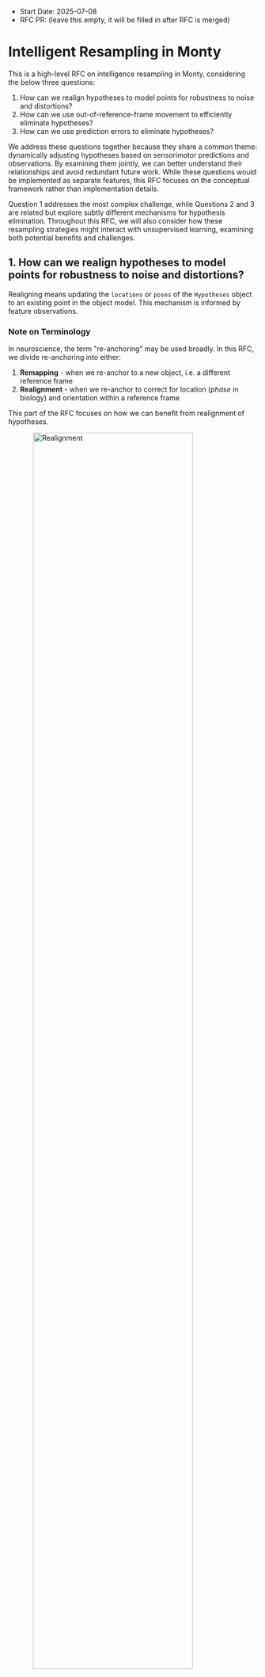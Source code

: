 - Start Date: 2025-07-08
- RFC PR: (leave this empty, it will be filled in after RFC is merged)

# Intelligent Resampling in Monty

This is a high-level RFC on intelligence resampling in Monty, considering the below three questions:

1. How can we realign hypotheses to model points for robustness to noise and distortions?
2. How can we use out-of-reference-frame movement to efficiently eliminate hypotheses?
3. How can we use prediction errors to eliminate hypotheses? 

We address these questions together because they share a common theme: dynamically adjusting hypotheses based on sensorimotor predictions and observations. By examining them jointly, we can better understand their relationships and avoid redundant future work. While these questions would be implemented as separate features, this RFC focuses on the conceptual framework rather than implementation details.

Question 1 addresses the most complex challenge, while Questions 2 and 3 are related but explore subtly different mechanisms for hypothesis elimination. Throughout this RFC, we will also consider how these resampling strategies might interact with unsupervised learning, examining both potential benefits and challenges.

## 1. How can we realign hypotheses to model points for robustness to noise and distortions?

Realigning means updating the `locations` or `poses` of the `Hypotheses` object to an existing point in the object model. This mechanism is informed by feature observations.

### Note on Terminology

In neuroscience, the term "re-anchoring" may be used broadly. In this RFC, we divide re-anchoring into either:
1. **Remapping** - when we re-anchor to a new object, i.e. a different reference frame
2. **Realignment** - when we re-anchor to correct for location (_phase_ in biology) and orientation within a reference frame

This part of the RFC focuses on how we can benefit from realignment of hypotheses.

<img src="./0000_intelligent_resampling/realignment.png" alt="Realignment" style="width:80%; height:auto; display: block; margin: 0 auto;"/> 
<img src="./0000_intelligent_resampling/remapping.png" alt="Remapping" style="width:80%; height:auto; display: block; margin: 0 auto;"/>

_Figure 1_. **Left (Realignment)**: Correcting hypothesis location and orientation within the same object's reference frame. The hypothesis location adjusts on the coffee mug to align with the actual sensor position. **Right (Remapping)**: Switching hypothesis to a completely different object's reference frame. The hypothesis jumps from a fork to a spoon, representing a change in object identity.

### Problem Statement and Proposed Solution

**Distortion** refers to cases where features, object parts, or morphologies appear at different locations and rotations than expected in the original model (e.g., a bent TBP logo vs. the standard TBP logo). We want Monty to recognize a distorted object as related to the original object in its memory, rather than always treating it as an entirely new object. 

**Noise** refers to errors in location estimates from imperfect path integration, such as inaccuracies in optic flow, proprioception, or inertial measurement units that lead to imperfect estimates of movement displacement and direction. Naturally, we want hypotheses to be robust to such noise. 

The `Hypotheses` class in `tbp.monty==0.8.0` is defined as follows:

```python
@dataclass
class Hypotheses:
    """Set of hypotheses consisting of evidence, locations, and poses.

    The three arrays are expected to have the same shape. Each index corresponds to a
    hypothesis.
    """

    evidence: np.ndarray # numpy array of confidence scores
    locations: np.ndarray # numpy array of 3D positions in the object's reference frame
    poses: np.ndarray # numpy array of 3x3 rotation matrices, shape
```

**Current limitation:** When a hypothesis is initialized, its `poses` attribute remains fixed. While we can create new hypotheses with different poses, these start from zero evidence and require time to accumulate confidence.

**Objective:** Implement a mechanism to update the location or pose of existing hypotheses without resetting their accumulated evidence values.

### Feature Matching for Hypothesis Realignment

At a high level, realigning a hypothesis involves matching **observed features** to **stored features** in object models. If a unique match is found, we can update the hypothesis location and pose to match the stored object model.

Below we work through some key questions and implications:

#### What constitutes a valid match?

A match involves comparisons between features. The `_calculate_evidence_for_new_locations()` in `hypotheses_displacer.py` already computes the error between stored pose features and observed pose features, as well as non-morphological features (also see `class DefaultFeatureEvidenceCalculator` in `calculator.py`), weighted by distance to nearest nodes. This RFC and initial implementation will not be concerned with changing how we compute feature similarity/error.

For a valid "match", all $N$ features must be similar within specified thresholds. _Why all?_ This requirement is necessary because partial matches can be uninformative, e.g., if `rgba` matches but `pose_vectors` do not, this provides little information for objects with uniform color (e.g., a red mug).

#### What if there are multiple matches?

Multiple matches indicate that the observed feature set exists at multiple locations in the object model, i.e. the observed features are not sufficiently distinct. Increasing the number of measured features (larger $N$) reduces the likelihood of such "collisions." It is also not necessary to realign at every step - we may choose not to realign if there are multiple matches, and only realign if there is a unique match.

**Note**: We may want to "mark" nodes in the graph object model when unique matches occur, indicating they contain distinctive features. These landmark nodes could be valuable for learning sparse object models and may improve computational efficiency (see below).

#### Computational Complexity

Re-anchoring can be computationally expensive due to three factors: (1) the number of observed features (more features require more distance calculations), (2) the number of nodes in the object model (more nodes require more comparisons), and (3) the number of hypotheses we want to re-anchor. 

Currently, case 1 is not a major concern since we only have "few" features (e.g. `rgba` and `pose_vectors`). However, future implementations should consider efficient distance calculations and prioritizing feature subsets. For example, comparing `rgba` for a uniformly colored object (like a red mug) provides little discriminative value.

Case 2 is more concerning until we develop sparser models. We should benchmark comparison times against ~2,000 points in an object model. Potential optimizations include:

- **Local search**: Compare only points within an $\epsilon$-radius of the current location, assuming realignment targets nearby points. This is valid if we realign frequently to prevent large error accumulation. Note that we may need to dynamically adjust $\epsilon$ to increase search area in case of large distortions. 
- **Landmark prioritization**: Prioritize comparisons with nodes previously "marked" as containing unique features. This approach directly relates to hypothesis-testing policy target points, where we identify and reuse distinctive landmark features that rapidly disambiguate between similar objects or poses. For more details on this future work direction, see [Reuse Hypothesis-Testing Policy Target Points](https://thousandbrainsproject.readme.io/docs/reuse-hypothesis-testing-policy-target-points). 

For Case 3, we can apply:
- **Selective re-anchoring**: Apply re-anchoring only to hypotheses exhibiting both high confidence and large prediction error, as described by the "surprise" metric in [Ramy's RFC](https://github.com/thousandbrainsproject/tbp.monty/pull/390). This approach reduces computational overhead by avoiding unnecessary comparisons for low-confidence hypotheses or cases with low prediction error.

Of the above three options, I think **selective re-anchoring** should be prioritized first, then **landmark prioritization**. Note that **landmark prioritization** will require us to update our object model's nodes to store "important" attributes first. 

#### How can sparse models affect location accuracy?

The impact of sparse models on location accuracy depends on both **sparsity** and **distinctiveness**. Here, sparsity refers to the density of stored points in the object model, while distinctiveness refers to how unique or identifying the features at those points are. 

1. Sparse models with distinctive features represent the ideal case for realignment. When distinctive features are sparsely distributed throughout an object model, each stored point acts as a reliable landmark. Successful feature matching at these locations provides strong evidence for accurate realignment because distinctive features, by definition, are unlikely to be confused with features from other locations. In this scenario, realigning to the exact stored location is typically appropriate and beneficial.
2. Sparse models with non-distinctive features present significant challenges. For example, consider a large, uniformly colored ball where we have sparsely sampled points across its surface. The features at any stored point (e.g., similar curvature, identical color) could match observations from many other locations on the sphere. Even if we achieve a "successful" feature match, realigning to that specific stored point may introduce substantial location error if the true location is far from the stored point. 

Several additional techniques to consider when re-anchoring in sparse models: 

1. **Constrained re-anchoring**: Limit re-anchoring to points within an $\epsilon$-radius to prevent large positional jumps, particularly important for non-distinctive sparse models.
2. **Interpolation**: Instead of snapping to existing model points, re-anchor to an intermediate position between the hypothesis location and the model location. The interpolation weight could be based on feature matching confidence, which can be proportional to distance error when comparison features. This may create a "virtual anchor point", i.e. a point not necessarily stored in the model (to preserve sparsity) while still benefiting from re-anchoring.
3. **Confidence-based realignment**: Only perform realignment when feature matches indicate high distinctiveness, which can be estimated by the uniqueness of the feature combination within the object model.

### Example: Re-anchoring a Specific Hypothesis

Here we go through a specific case of re-anchoring the pose of a particular hypothesis. In particular, if we have decided to re-align to a point, how can we adjust our hypothesis of the object rotation to ensure it aligns with this new point?

Recall that in an object model, at each node in the graph, we store `pose_vectors` which are 3x3 matrix of surface normal and principal curvature directions at that point. In a hypothesis, the `poses` attribute is a 3x3 rotation matrix that represents the object's orientation in the world. 

In `_get_all_informed_possible_poses()` in `hypotheses_updater.py`, it calls `align_multiple_orthonormal_vectors()` which calculates the rotation that would transform the current sensor orientation to match the stored orientation at that node. 

**Proposed implementation**:

When we decide to realign a hypothesis to a new point in the object model (after feature matching), we need to update the hypothesis's pose. The `stored_pose_vectors` parameter comes from this new target point in the object model that we're realigning to:

```python
def realign_pose(hypothesis_k, observed_pose_vectors, stored_pose_vectors):
    """Find minimal rotation correction to align pose vectors.
    
    Args:
        hypothesis_k: The hypothesis being realigned
        observed_pose_vectors: The pose vectors from current sensor observation
        stored_pose_vectors: The pose vectors from the NEW point in the object model 
                           that we are realigning to (after feature matching identified
                           this as the best match)
    
    Solves the problem of:
    R_correction x R_current x stored_pose_vectors = observed_pose_vectors

    We want to calculate R_correction based on stored, observed, and current hypothesis' pose, 
    then update the hypothesis' pose with R_correction x R_current. 
    """
    # Current pose from hypothesis
    R_current = hypothesis_k.poses[k]
    
    # Compute pose vectors in object reference frame
    current_pose_vectors = R_current @ stored_pose_vectors.T 
    current_pose_vectors = current_pose_vectors.T # to transform back into row vectors of surface normal, principal curvature direction 1 and 2
    
    # Find rotation that best aligns current to observed_pose_vectors (use existing method)
    R_correction = align_multiple_orthonormal_vectors(current_pose_vectors.reshape(1, 3, 3), observed_pose_vectors)
    
    # Update hypothesis pose
    hypothesis_k.poses[k] = R_correction @ R_current
```

Note that we could also use `R_correction` to see if we should reject re-anchoring, e.g. if the angle associatd with `R_correction` is larger than some threshold then it might mean we had a false match. 

This approach extends the current hypothesis initialization logic (which determines initial poses based on sensor observations) to allow pose updates during realignment. 

#### What are the implications for unsupervised learning?

The benefits of re-alignment extend beyond immediate hypothesis correction to fundamental improvements in learning. In biology, path integration is inherently noisy due to imperfect sensors and movement estimates. Re-alignment using distinctive features acts as a corrective mechanism, similar to how landmarks are used in Simultaneous Localization and Mapping (SLAM) algorithms.

A crucial aspect of SLAM is its bootstrapping nature, which creates a positive feedback loop:

- **Models inform path integration**: As object models become more complete and accurate, they provide better landmarks for re-alignment, correcting drift in path integration
- **Path integration informs models**: Corrected position estimates (via re-alignment) lead to more accurate placement of new features in the model, improving model quality

The bidirectional relationship enables unsupervised learning where both localization and mapping improve together over time

In lifelong SLAM and multi-session SLAM, robots continuously operate in varied and changing environments without prior knowledge of what environment they are in. In these cases, a robot must detect whether it has moved into a new environment (e.g. indoor to outdoor) or is revisiting the same environment under different conditions (e.g. day vs. night). This is achieved through _continuous loop closure detection_, where robots monitor and detect previously visited places by comparing features from the current scene to all previously encountered locations. Like in our hypotheses realignment problem, robots need to prevent false positives in matching, as re-anchoring changes where we think we are, which could lead to missing parts or distorted object models. 

There are several techniques to mitigate false positives: 

1. Extract more and distinctive features.
2. Require matches across multiple features simultaneously (i.e. multi-modal matching across vision and touch).
3. Temporal consistency across multiple timesteps. To increase confidence in re-anchoring decisions, we could **delay** re-anchoring until multiple consistent feature matches are observed across several steps. This approach may also better reflect real-world experiences, where we may accumulate/experience features at several locations (or across time in case of looking at objects through straws) - the relative positions of multiple features and experiential history provide stronger localization cues than a single distinctive feature match. 
4. Frequency control: The re-anchoring frequency should be a configurable parameter. We may need to disable re-anchoring during early exploration phases until sufficient steps have been taken, or adjust frequency of re-anchoring inversely proportional to number of steps.

## 2. How can we use out-of-reference-frame movement to efficiently eliminate hypotheses?

The aim of this question is to eliminate hypotheses when they have moved outside the object's reference frame. When a hypothesis predicts the sensor is still on the object but path integration indicates movement beyond the object's boundaries, we can confidently eliminate that hypothesis without waiting for feature mismatches. This allows us to quickly remove irrelevant hypotheses and resample better ones, and relates to [rfc: dynamic adjustment for hypotheses resampling](https://github.com/thousandbrainsproject/tbp.monty/pull/390). 

Figure 2 illustrates out-of-reference-frame movement. 

<img src="./0000_intelligent_resampling/out_of_reference_frame_movement.png" alt="Out of reference frame movement" style="width:80%; height:auto; display: block; margin: 0 auto;"/>

_Figure 2_. Case where hypothesis has moved out of object's reference frame. 

### Implementation Strategy

We propose eliminating hypotheses that are more than 10% away from the object's boundary. This percentage threshold is arbitrary but was chosen as a relative distance (rather than a fixed distance like 3 cm) to accommodate objects of different sizes. This elimination step should occur after updating hypotheses but before the next sensing step. 

### Computational Complexity

A naive approach would find the nearest point and determine if it exceeds the distance threshold. To minimize the computational cost of nearest-point searches, we propose approximating the object model with a convex hull and comparing only against the points that constitute this hull.

Figure 3 demonstrates this concept using a 2D example. While object model points exist in 3D space, the convex hull optimization principle remains applicable.

<img src="./0000_intelligent_resampling/convex_hull_example_naive.png" alt="Naive approach" style="width:45%; height:auto;"/> <img src="./0000_intelligent_resampling/convex_hull_example_convex_hull.png" alt="Convex hull approach" style="width:45%; height:auto;"/>

_Figure 3_. **Left**: Naive approach requires comparing distances to all ~2,000 points in the object model to determine if a hypothesis is out of reference frame. **Right**: Convex hull approach pre-computes a convex hull (after training or during pre-epoch in inference) and reduces comparisons to only the hull's points.

While sparse models may reduce this computational burden, the convex hull approach should still provide significant performance improvements. 

### Implications for Unsupervised Learning and Incomplete Models

When dealing with unsupervised learning and incomplete models, the out-of-reference-frame elimination strategy requires careful consideration:

**Model familiarity bias**: For familiar objects (those with high observation counts), we might be more aggressive in eliminating hypotheses that move out of the reference frame. This is generally beneficial as it allows faster convergence for well-known objects.

**Adaptive thresholds**: For objects still being learned (low observation counts), we might use larger tolerance thresholds before eliminating hypotheses, allowing for exploration of potentially larger or differently shaped variants of the object.

#### Compositionality 

One consideration is how to handle modifications to familiar objects without corrupting well-learned models. For example, consider a familiar TBP mug with a fork glued to it. Rather than updating the mug model to include this modification, a compositional approach works as follows:

1. **Lower-level preservation**: The lower-level LM maintains its original mug model unchanged
2. **Hypothesis elimination**: When the sensor moves from the mug surface to the fork, the mug hypothesis is correctly eliminated (having moved outside the mug's reference frame)
3. **Higher-level composition**: A higher-level LM learns the new composite object as a combination of mug and fork components

This compositional strategy ensures that:
- Well-learned models remain stable and reusable
- The system can still recognize standalone mugs using the preserved model
- Novel object combinations are learned hierarchically without corrupting base models
- Out-of-reference-frame elimination continues to work efficiently at each level

## 3. How can we use prediction errors to eliminate hypotheses? 

**Motivation**: While Question 2 addresses hypotheses that have moved beyond object boundaries (using path integration), this section focuses on using sensory prediction errors to eliminate hypotheses that are still within the object's reference frame but at incorrect locations. This is fundamentally different because it relies on feature mismatches rather than spatial boundaries.

**Current limitation**: In the current implementation, off-object observations are not passed to the Learning Module (LM). The `FeatureChangeSM` class filters out observations where `on_object` is False, preventing the LM from using these observations for hypothesis elimination. This means we cannot currently leverage all types of prediction errors for intelligent resampling.

Figure 4 illustrates two types of prediction errors that may arise in Monty and could be used to eliminate hypotheses if we modify how sensory observations are processed and forwarded.

<img src="./0000_intelligent_resampling/predicion_error.png" alt="Prediction errors in Monty" style="width:70%; height:auto; display: block; margin: 0 auto;"/>

_Figure 4_. Two cases where prediction errors may arise in Monty.

### Case 1: Hypothesis believes it is within an object but has actually moved off the object

This case can be further divided into two distinct scenarios:

#### Case 1a: Moving onto another object or background

The hypothesis has moved off the target object and landed on another object or the background environment. Features sensed from this different object or background will presumably result in large prediction errors compared to the expected features from the original object model. This scenario can be handled using the same mechanisms as Case 2, since the mismatch between expected and observed features provides a clear signal for hypothesis elimination.

#### Case 1b: Genuinely sensing nothing

The hypothesis has moved to a location where the sensor is genuinely not detecting anything. This scenario is particularly relevant for touch sensors, which only provide readings when in physical contact with a surface. When a touch sensor moves off an object into empty space, it cannot detect any features at all. In contrast, vision sensors will always detect something (even if just background) unless completely occluded. In this scenario, the sensor provides no meaningful signal rather than conflicting features.

For Case 1b, we need a representation of "null" observations to compute prediction errors. We define "null" features as the absence of **morphological** features (surface normal and principal curvatures), since depending on the sensing modality (vision or touch), not all **non-morphological features** may be detected.

**Current representation**: In the existing implementation, off-object observations result in an empty dictionary for `morphological_features`:

```python
# relevant code from sensor_modules.py
if obs_3d[center_id][3] or (
    not on_object_only and features["object_coverage"] > 0
):
    (
        features,
        morphological_features,
        invalid_signals,
    ) = self.extract_and_add_features(
        features,
        obs_3d,
        rgba_feat,
        depth_feat,
        center_id,
        center_row_col,
        sensor_frame_data,
        world_camera,
    )
else:
    invalid_signals = True
    morphological_features = {}

...

observed_state = State(
    location=np.array([x, y, z]),
    morphological_features=morphological_features,
    non_morphological_features=features, # Note: This may throw an error since 'features' is undefined in off-object cases
    confidence=1.0,
    use_state=bool(morphological_features["on_object"]) and not invalid_signals,
    sender_id=self.sensor_module_id,
    sender_type="SM",
)
```

**Proposed representation**: To enable meaningful prediction error calculations, we may use some default null values that maintain consistent data structure:

```python
NULL_MORPHOLOGICAL_FEATURES = {
    "pose_vectors": np.array([np.nan, np.nan, np.nan]),
    "principal_curvatures": np.array([np.nan, np.nan]),
    "mean_curvature": np.nan,
    "gaussian_curvature": np.nan,
    "on_object": False,
}
```
This representation ensures that all observations have consistent keys regardless of on/off-object status.

**Note**: Off-object observations should trigger FeatureChangeSM but **should not create new nodes in the object model**

### Case 2: Hypothesis remains within the object but expected features are incorrect due to location or pose mismatch

This scenario is already handled by the existing `hypotheses_displacer.py`, which computes evidence based on feature mismatches. No changes are needed for Case 2, except to handle null observations from Case 1b.

### Implications for FeatureChangeSM

**Current limitation**: As mentioned earlier, `FeatureChangeSM` currently filters out off-object observations, preventing the LM from receiving them. This filtering happens in the `check_feature_change()` method, which returns `False` for off-object observations. To enable prediction error-based hypothesis elimination for null observations (Case 1b), we need to modify how `FeatureChangeSM` handles these observations.

The following changes would be made to `sensor_module.py`:

**1. Handling `check_feature_change()` in `sensor_modules.py`**
```python
# the if statement below needs update
if not observed_features.get_on_object():
    # Even for the surface-agent sensor, do not return a feature for LM
    # processing that is not on the object
    logger.debug(f"No new point because not on object")
    return False
```

Expected behavior with the proposed changes:
- **On-object to on-object**: Feature changes will continue to work as currently implemented
- **On-object to off-object (and vice versa)**: Will be treated as significant changes; the learning module will receive "null" features when transitioning from on-object to off-object
- **Off-object to off-object**: Same as on-object to on-object - there should be no feature change (may need to handle different in NaN values)

**3. How `on_object` is used in SM**

- The `on_object` is set to `float(semantic_id > 0)` where `semantic_id` indicates if an object is detected at the sensor's center point
- The `use_state` flag combines `on_object` status AND signal validity
```python
use_state=bool(morphological_features["on_object"]) and not invalid_signals
```
A `False` value currently prevents null observations from being processed by LM. With the proposed RFC, this should only be set to False when we go from off-object to off-object transition.

### When we're learning an object, we don't have a complete graph model. How do we deal with this?

During object learning, prediction errors present a complex decision point: they may indicate (1) incorrect hypotheses that should be eliminated, (2) an incomplete model that needs updating, or (3) both. These interpretations are not mutually exclusive - a large prediction error might mean we should eliminate current hypotheses AND learn or update our models.

This challenge becomes particularly complex when learning and inference are interleaved, or when the distinction between "pure learning" and "pure inference" modes is not clearly defined. In pure inference mode, we may use prediction errors to eliminate hypotheses assuming the object model is considered complete. In pure learning mode, prediction errors may indicate model needs updating since the model is incomplete.

The key challenge is deciding whether to:
- Learn an entirely new object model (when encountering a truly novel object)
- Update an existing model (when encountering a known object in a new setting, e.g. different lighting)
- Simply eliminate incorrect hypotheses (when the models are sufficient but we're at the wrong location)

To treat learning and inference as lying on a continuum, we can utilize metadata stored in object models as a proxy/heuristic to use prediction errors in one way or another. Other heuristics may be:

- **Hypothesis coverage**: If some hypotheses remain valid after prediction errors, the existing models are likely sufficient and we should focus on hypothesis elimination. However, if all hypotheses are eliminated (or less than a certain percentage threshold), we may need to learn a new model or update an existing one.

- **Observation frequency** (e.g., `_observation_count` in `GridObjectModel`): Frequently visited locations with high observation counts suggest the model is well-learned at that location, biasing toward hypothesis elimination rather than model updates.

- **Error magnitude thresholds**: Very large prediction errors across all features may suggest a novel object requiring a new model. Moderate errors might indicate the need for model updates or hypothesis refinement.

- **Feature-specific patterns**: If morphological features match but non-morphological features (like color) differ significantly, this might indicate object variations / keyframe / need to separate morphological and feature models.

- **Temporal consistency**: Multiple consecutive prediction errors at different locations strengthen the signal for model learning/updating, while isolated errors might just indicate noisy observations.

- **Model confidence metrics**: Models with high overall confidence (based on total observations and coverage) are less likely to need updates, suggesting hypothesis elimination is appropriate.

#### Example of Chipped Coffee Mug 

Consider the TBP mug that we are very familiar that is slightly chipped. Below are how the above heuristics may apply:

1. **Initial detection**: When sensing the chipped area, we would get prediction errors since the surface geometry differs from our stored model.
2. **Hypothesis coverage**: Most hypotheses about the mug would remain valid (handle, overall shape, color) while only hypotheses near the chip would be eliminated.
3. **Observation frequency**: The mug model has high observation counts from frequent use, suggesting we shouldn't discard the entire model.
4. **Feature patterns**: Morphological features (surface curvature) would differ at the chip location, but non-morphological features (color, texture) might remain consistent.
5. **Decision**: The heuristics would likely lead to updating the existing mug model to incorporate the chip as a variation, rather than learning an entirely new object or just eliminating hypotheses. This allows us to maintain our knowledge about the mug while adapting to its new physical state.